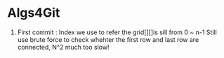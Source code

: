 # Algs4Git
1. First commit : Index we use to refer the grid[][]is sill from 0 ~ n-1
		  Still use brute force to check whehter the first row and last row are connected, N^2 much too slow!
